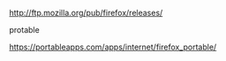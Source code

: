 http://ftp.mozilla.org/pub/firefox/releases/



protable

https://portableapps.com/apps/internet/firefox_portable/